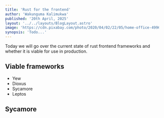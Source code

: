 ```yaml
---
title: 'Rust for the frontend'
author: 'Wakunguma Kalimukwa'
published: '20th April, 2025'
layout: '../../layouts/BlogLayout.astro'
image: 'https://cdn.pixabay.com/photo/2020/04/02/22/05/home-office-4996834_1280.jpg'
synopsis: 'Todo...'
---
```


Today we will go over the current state of rust frontend frameworks and whether it is viable for use in production.

## Viable frameworks
- Yew
- Dioxus
- Sycamore
- Leptos

## Sycamore